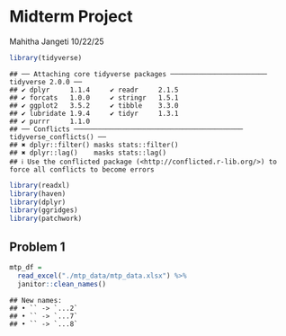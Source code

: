 Midterm Project
================

Mahitha Jangeti 10/22/25

``` r
library(tidyverse)
```

    ## ── Attaching core tidyverse packages ──────────────────────── tidyverse 2.0.0 ──
    ## ✔ dplyr     1.1.4     ✔ readr     2.1.5
    ## ✔ forcats   1.0.0     ✔ stringr   1.5.1
    ## ✔ ggplot2   3.5.2     ✔ tibble    3.3.0
    ## ✔ lubridate 1.9.4     ✔ tidyr     1.3.1
    ## ✔ purrr     1.1.0     
    ## ── Conflicts ────────────────────────────────────────── tidyverse_conflicts() ──
    ## ✖ dplyr::filter() masks stats::filter()
    ## ✖ dplyr::lag()    masks stats::lag()
    ## ℹ Use the conflicted package (<http://conflicted.r-lib.org/>) to force all conflicts to become errors

``` r
library(readxl)
library(haven)
library(dplyr)
library(ggridges)    
library(patchwork)
```

## Problem 1

``` r
mtp_df = 
  read_excel("./mtp_data/mtp_data.xlsx") %>% 
  janitor::clean_names() 
```

    ## New names:
    ## • `` -> `...2`
    ## • `` -> `...7`
    ## • `` -> `...8`
